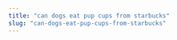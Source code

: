 ```yaml
---
title: "can dogs eat pup cups from starbucks"
slug: "can-dogs-eat-pup-cups-from-starbucks"
---
```


